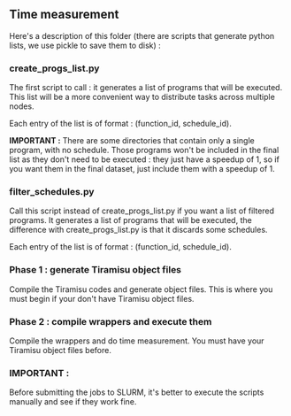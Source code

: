 ## Time measurement

Here's a description of this folder (there are scripts that generate python lists, we use pickle to save them to disk) :

### create_progs_list.py

The first script to call : it generates a list of programs that will be executed. This list will be a more convenient way to distribute tasks across multiple nodes.

Each entry of the list is of format : (function_id, schedule_id).

**IMPORTANT :** There are some directories that contain only a single program, with no schedule. Those programs won't be included in the final list as they don't need to be executed : they just have a speedup of 1, so if you want them in the final dataset, just include them with a speedup of 1.

### filter_schedules.py

Call this script instead of create_progs_list.py if you want a list of filtered programs. It generates a list of programs that will be executed, the difference with create_progs_list.py is that it discards some schedules.

Each entry of the list is of format : (function_id, schedule_id).

### Phase 1 : generate Tiramisu object files
Compile the Tiramisu codes and generate object files. This is where you must begin if your don't have Tiramisu object files.

### Phase 2 : compile wrappers and execute them
Compile the wrappers and do time measurement. You must have your Tiramisu object files before.

### IMPORTANT :

Before submitting the jobs to SLURM, it's better to execute the scripts manually and see if they work fine.
